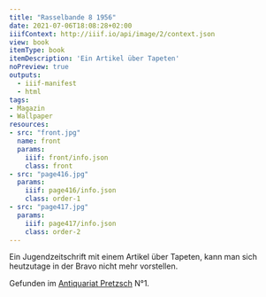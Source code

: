 ```yaml
---
title: "Rasselbande 8 1956"
date: 2021-07-06T18:08:28+02:00
iiifContext: http://iiif.io/api/image/2/context.json
view: book
itemType: book
itemDescription: 'Ein Artikel über Tapeten'
noPreview: true
outputs:
  - iiif-manifest
  - html
tags:
- Magazin
- Wallpaper
resources:
- src: "front.jpg"
  name: front
  params:
    iiif: front/info.json
    class: front
- src: "page416.jpg"
  params:
    iiif: page416/info.json
    class: order-1
- src: "page417.jpg"
  params:
    iiif: page417/info.json
    class: order-2
---
```


Ein Jugendzeitschrift mit einem Artikel über Tapeten, kann man sich heutzutage in der Bravo nicht mehr vorstellen.

<!--more-->
<div class="source">
Gefunden im <a target="_blank" href="https://antiquariat-pretzsch.de/">Antiquariat Pretzsch</a> N°1.
</div>
